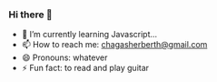 ### Hi there 👋

- 🌱 I’m currently learning Javascript...
- 📫 How to reach me: chagasherberth@gmail.com
- 😄 Pronouns: whatever
- ⚡ Fun fact: to read and play guitar

